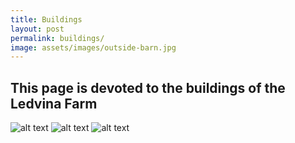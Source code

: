 ```yaml
---
title: Buildings
layout: post
permalink: buildings/
image: assets/images/outside-barn.jpg
---
```


## This page is devoted to the buildings of the Ledvina Farm

![alt text](../assets/images/outside-caff-barn.jpg "Title")
![alt text](../assets/images/outside-shed-and-barn.jpg "Title")
![alt text](../assets/images/outside-barn.jpg "Title")

